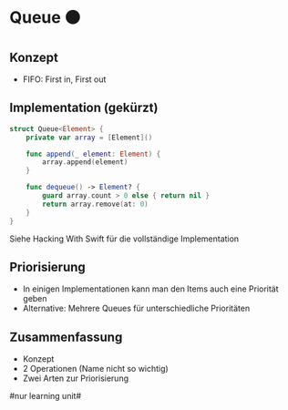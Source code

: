 # Queue ⚫️

## Konzept
- FIFO: First in, First out

## Implementation (gekürzt)

```swift
struct Queue<Element> {
    private var array = [Element]()

    func append(_ element: Element) {
        array.append(element)
    }

    func dequeue() -> Element? {
        guard array.count > 0 else { return nil }
        return array.remove(at: 0)
    }
}
```

Siehe Hacking With Swift für die vollständige Implementation 

## Priorisierung

- In einigen Implementationen kann man den Items auch eine Priorität geben
- Alternative: Mehrere Queues für unterschiedliche Prioritäten

## Zusammenfassung
- Konzept
- 2 Operationen (Name nicht so wichtig)
- Zwei Arten zur Priorisierung


#nur learning unit#